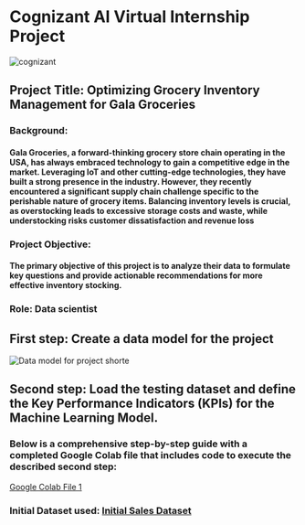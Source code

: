 # Cognizant AI Virtual Internship Project
![cognizant](https://github.com/Ameya1393/Cognizant_AI_Virtual_Internship_Project/assets/84855509/7dcc6109-f447-4da0-a9d4-c17d390e2702)


## Project Title: Optimizing Grocery Inventory Management for Gala Groceries

### Background:
#### Gala Groceries, a forward-thinking grocery store chain operating in the USA, has always embraced technology to gain a competitive edge in the market. Leveraging IoT and other cutting-edge technologies, they have built a strong presence in the industry. However, they recently encountered a significant supply chain challenge specific to the perishable nature of grocery items. Balancing inventory levels is crucial, as overstocking leads to excessive storage costs and waste, while understocking risks customer dissatisfaction and revenue loss

### Project Objective:
#### The primary objective of this project is to analyze their data to formulate key questions and provide actionable recommendations for more effective inventory stocking.

### Role: Data scientist
## First step: Create a data model for the project
![Data model for project shorte](https://github.com/Ameya1393/Cognizant_AI_Virtual_Internship_Project/assets/84855509/86418d26-0596-4191-bac9-439857edff8b)

## Second step: Load the testing dataset and define the Key Performance Indicators (KPIs) for the Machine Learning Model. 
### Below is a comprehensive step-by-step guide with a completed Google Colab file that includes code to execute the described second step:

[Google Colab File 1](https://colab.research.google.com/drive/1CkkFzAnQFj99LFznSzGbqIUGCGRVlXml?authuser=0#scrollTo=pSSkCqc0sCiG)

### Initial Dataset used: [Initial Sales Dataset](https://drive.google.com/drive/folders/1thgLwBgaD3tcl8aVWKTXFUjiXDo0I_bg)

